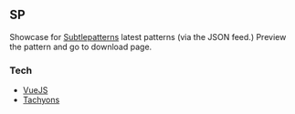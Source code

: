 ## SP

Showcase for [Subtlepatterns](http://subtlepatterns.com) latest patterns (via the JSON feed.) Preview the pattern and go to download page.

### Tech

- [VueJS](http://vuejs.org) 
- [Tachyons](http://tachyons.io)